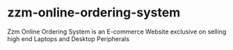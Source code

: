 # zzm-online-ordering-system
Zzm Online Ordering System is an E-commerce Website exclusive on selling high end Laptops and Desktop Peripherals 
